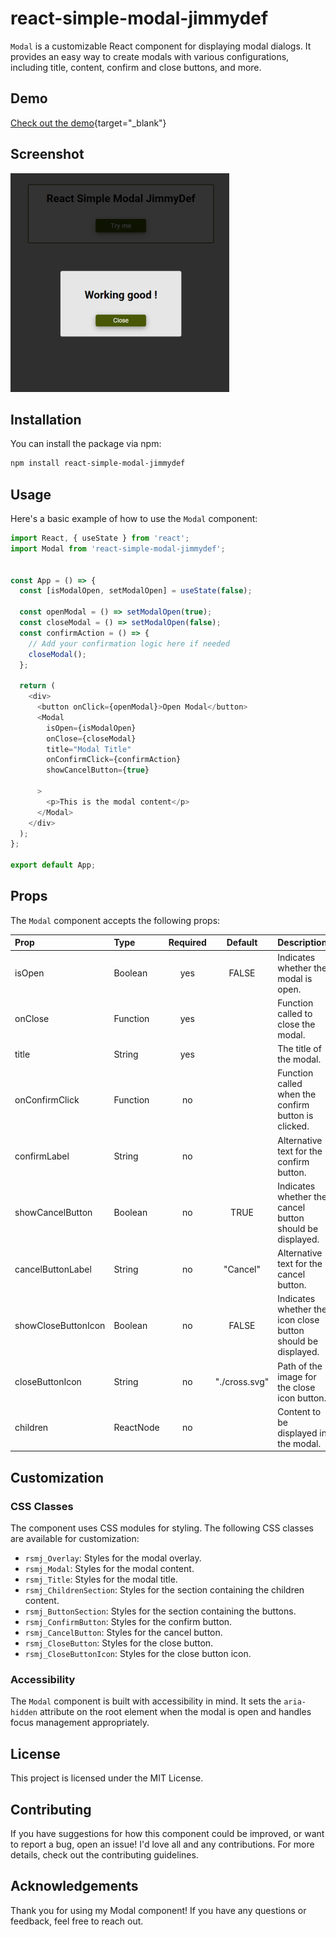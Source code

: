 # react-simple-modal-jimmydef

`Modal` is a customizable React component for displaying modal dialogs. It provides an easy way to create modals with various configurations, including title, content, confirm and close buttons, and more.

## Demo

[Check out the demo](https://jimmydef.github.io/react-simple-modal-jimmydef/){target="\_blank"}

## Screenshot

![Screenshot](./src/assets/screenshot.png)

## Installation

You can install the package via npm:

```bash
npm install react-simple-modal-jimmydef
```

## Usage

Here's a basic example of how to use the `Modal` component:

```javascript
import React, { useState } from 'react';
import Modal from 'react-simple-modal-jimmydef';


const App = () => {
  const [isModalOpen, setModalOpen] = useState(false);

  const openModal = () => setModalOpen(true);
  const closeModal = () => setModalOpen(false);
  const confirmAction = () => {
    // Add your confirmation logic here if needed
    closeModal();
  };

  return (
    <div>
      <button onClick={openModal}>Open Modal</button>
      <Modal
        isOpen={isModalOpen}
        onClose={closeModal}
        title="Modal Title"
        onConfirmClick={confirmAction}
        showCancelButton={true}

      >
        <p>This is the modal content</p>
      </Modal>
    </div>
  );
};

export default App;
```

## Props

The `Modal` component accepts the following props:

| Prop                | Type      | Required |    Default    | Description                                                  |
| :------------------ | :-------- | :------: | :-----------: | :----------------------------------------------------------- |
| isOpen              | Boolean   |   yes    |     FALSE     | Indicates whether the modal is open.                         |
| onClose             | Function  |   yes    |               | Function called to close the modal.                          |
| title               | String    |   yes    |               | The title of the modal.                                      |
| onConfirmClick      | Function  |    no    |               | Function called when the confirm button is clicked.          |
| confirmLabel        | String    |    no    |               | Alternative text for the confirm button.                     |
| showCancelButton    | Boolean   |    no    |     TRUE      | Indicates whether the cancel button should be displayed.     |
| cancelButtonLabel   | String    |    no    |   "Cancel"    | Alternative text for the cancel button.                      |
| showCloseButtonIcon | Boolean   |    no    |     FALSE     | Indicates whether the icon close button should be displayed. |
| closeButtonIcon     | String    |    no    | "./cross.svg" | Path of the image for the close icon button.                 |
| children            | ReactNode |    no    |               | Content to be displayed in the modal.                        |

## Customization

### CSS Classes

The component uses CSS modules for styling. The following CSS classes are available for customization:

- `rsmj_Overlay`: Styles for the modal overlay.
- `rsmj_Modal`: Styles for the modal content.
- `rsmj_Title`: Styles for the modal title.
- `rsmj_ChildrenSection`: Styles for the section containing the children content.
- `rsmj_ButtonSection`: Styles for the section containing the buttons.
- `rsmj_ConfirmButton`: Styles for the confirm button.
- `rsmj_CancelButton`: Styles for the cancel button.
- `rsmj_CloseButton`: Styles for the close button.
- `rsmj_CloseButtonIcon`: Styles for the close button icon.

### Accessibility

The `Modal` component is built with accessibility in mind. It sets the `aria-hidden` attribute on the root element when the modal is open and handles focus management appropriately.

## License

This project is licensed under the MIT License.

## Contributing

If you have suggestions for how this component could be improved, or want to report a bug, open an issue! I'd love all and any contributions. For more details, check out the contributing guidelines.

## Acknowledgements

Thank you for using my Modal component! If you have any questions or feedback, feel free to reach out.
